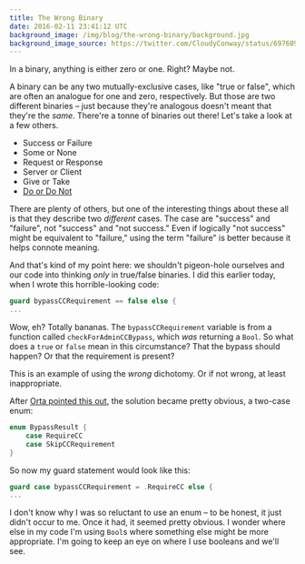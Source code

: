 ```yaml
---
title: The Wrong Binary
date: 2016-02-11 23:41:12 UTC
background_image: /img/blog/the-wrong-binary/background.jpg
background_image_source: https://twitter.com/CloudyConway/status/697609940140224513
---
```


In a binary, anything is either zero or one. Right? Maybe not. 

<!-- more -->

A binary can be any two mutually-exclusive cases, like "true or false", which are often an analogue for one and zero, respectively. But those are two different binaries – just because they're analogous doesn't meant that they're the _same_. There're a tonne of binaries out there! Let's take a look at a few others.

- Success or Failure
- Some or None
- Request or Response
- Server or Client
- Give or Take
- [Do or Do Not](https://cdn1.lockerdome.com/uploads/cdcf6960d1f78b73fe33f730500e77a6ee243a1398f3bd559d525d9e5e927419_large)

There are plenty of others, but one of the interesting things about these all is that they describe two _different_ cases. The case are "success" and "failure", not "success" and "not success." Even if logically "not success" might be equivalent to "failure," using the term "failure" is better because it helps connote meaning.

And that's kind of my point here: we shouldn't pigeon-hole ourselves and our code into thinking _only_ in true/false binaries. I did this earlier today, when I wrote this horrible-looking code:

```swift
guard bypassCCRequirement == false else {
...
```

Wow, eh? Totally bananas. The `bypassCCRequirement` variable is from a function called `checkForAdminCCBypass`, which _was_ returning a `Bool`. So what does a `true` or `false` mean in this circumstance? That the bypass should happen? Or that the requirement is present? 

This is an example of using the _wrong_ dichotomy. Or if not wrong, at least inappropriate. 

After [Orta pointed this out](https://github.com/artsy/eidolon/pull/588#discussion_r52672464), the solution became pretty obvious, a two-case enum:

```swift
enum BypassResult {
    case RequireCC
    case SkipCCRequirement
}
```

So now my guard statement would look like this:

```swift
guard case bypassCCRequirement = .RequireCC else {
...
```

I don't know why I was so reluctant to use an enum – to be honest, it just didn't occur to me. Once it had, it seemed pretty obvious. I wonder where else in my code I'm using `Bool`s where something else might be more appropriate. I'm going to keep an eye on where I use booleans and we'll see.

